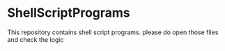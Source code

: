 # ShellScriptPrograms
This repository contains shell script programs.
please do open those files and check the logic
